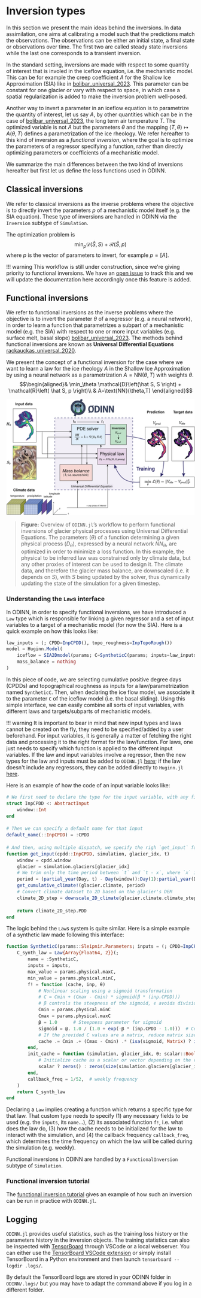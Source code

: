 # Inversion types

In this section we present the main ideas behind the inversions.
In data assimilation, one aims at calibrating a model such that the predictions match the observations.
The observations can be either an initial state, a final state or observations over time.
The first two are called steady state inversions while the last one corresponds to a transient inversion.

In the standard setting, inversions are made with respect to some quantity of interest that is involed in the iceflow equation, i.e. the mechanistic model.
This can be for example the creep coefficient $A$ for the Shallow Ice Approximation (SIA) like in [bolibar_universal_2023](@cite).
This parameter can be constant for one glacier or vary with respect to space, in which case a spatial regularization is added to make the inversion problem well-posed.

Another way to invert a parameter in an iceflow equation is to parametrize the quantity of interest, let us say $A$, by other quantities which can be in the case of [bolibar_universal_2023](@cite), the long term air temperature $T$.
The optimized variable is not $A$ but the parameters $\theta$ and the mapping $(T,\theta)\mapsto A(\theta,T)$ defines a parametrization of the ice rheology. We refer hereafter to this kind of inversion as a *functional inversion*, where the goal is to optimize the parameters of a regressor specifying a function, rather than directly optimizing parameters or coefficients of a mechanistic model.

We summarize the main differences between the two kind of inversions hereafter but first let us define the loss functions used in ODINN.

## Classical inversions

We refer to classical inversions as the inverse problems where the objective is to directly invert the parameters $p$ of a mechanistic model itself (e.g. the SIA equation). These type of inversions are handled in ODINN via the `Inversion` subtype of `Simulation`.  

The optimization problem is
$$\min_p \mathcal{D}\left(\hat S, S \right) + \mathcal{R}\left( \hat S, p \right)$$
where $p$ is the vector of parameters to invert, for example $p=[A]$.

!!! warning
    This workflow is still under construction, since we're giving priority to functional inversions. We have an [open issue](https://github.com/ODINN-SciML/ODINN.jl/pull/317) to track this and we will update the documentation here accordingly once this feature is added. 

## Functional inversions

We refer to functional inversions as the inverse problems where the objective is to invert the parameter $\theta$ of a regressor (e.g. a neural network), in order to learn a function that parametrizes a subpart of a mechanistic model (e.g. the SIA) with respect to one or more input variables (e.g. surface melt, basal slope) [bolibar_universal_2023](@cite). The methods behind functional inversions are known as **Universal Differential Equations** [rackauckas_universal_2020](@cite).

We present the concept of a functional inversion for the case where we want to learn a law for the ice rheology $A$ in the Shallow Ice Approximation by using a neural network as a parametrization $A=\text{NN}(\theta,T)$ with weights $\theta$.
$$\begin{aligned}& \min_\theta \mathcal{D}\left(\hat S, S \right) + \mathcal{R}\left( \hat S, p \right)\\
& A=\text{NN}(\theta,T)
\end{aligned}$$

![Overview of ODINN.jl’s workflow to perform functional inversions of glacier physical processes using Universal Differential Equations.](assets/overview_figure.png)

> **Figure:** Overview of `ODINN.jl`’s workflow to perform functional inversions of glacier physical processes using Universal Differential Equations. The parameters ($θ$) of a function determining a given physical process ($D_θ$), expressed by a neural network $NN_θ$, are optimized in order to minimize a loss function. In this example, the physical to be inferred law was constrained only by climate data, but any other proxies of interest can be used to design it. The climate data, and therefore the glacier mass balance, are downscaled (i.e. it depends on $S$), with $S$ being updated by the solver, thus dynamically updating the state of the simulation for a given timestep.

### Understanding the `Law`s interface

In ODINN, in order to specify functional inversions, we have introduced a `Law` type which is responsible for linking a given regressor and a set of input variables to a target of a mechanistic model (for now the SIA). Here is a quick example on how this looks like:

```julia
law_inputs = (; CPDD=InpCPDD(), topo_roughness=InpTopoRough())
model = Huginn.Model(
    iceflow = SIA2Dmodel(params; C=SyntheticC(params; inputs=law_inputs)),
    mass_balance = nothing
)
```

In this piece of code, we are selecting cumulative positive degree days (CPDDs) and topographical roughness as inputs for a law/parametrization named `SyntheticC`. Then, when declaring the ice flow model, we associate it to the parameter `C` of the iceflow model (i.e. the basal sliding). Using this simple interface, we can easily combine all sorts of input variables, with different laws and targets/subparts of mechanistic models.

!!! warning
    It is important to bear in mind that new input types and laws cannot be created on the fly, they need to be specified/added by a user beforehand. For input variables, it is generally a matter of fetching the right data and processing it to the right format for the law/function. For laws, one just needs to specify which function is applied to the different input variables. If the law and input variables involve a regressor, then the new types for the law and inputs must be added to `ODINN.jl` [here](https://github.com/ODINN-SciML/ODINN.jl/blob/main/src/laws/Laws.jl); if the law doesn't include any regressors, they can be added directly to `Huginn.jl` [here](https://github.com/ODINN-SciML/Huginn.jl/blob/main/src/laws/Laws.jl). 

Here is an example of how the code of an input variable looks like:

```julia
# We first need to declare the type for the input variable, with any fields that might be needed
struct InpCPDD <: AbstractInput
    window::Int
end

# Then we can specify a default name for that input
default_name(::InpCPDD) = :CPDD

# And then, using multiple dispatch, we specify the righ `get_input` function for this type, i.e. how to get it
function get_input(cpdd::InpCPDD, simulation, glacier_idx, t)
    window = cpdd.window
    glacier = simulation.glaciers[glacier_idx]
    # We trim only the time period between `t` and `t - x`, where `x` is the PDD time window defined in the physical parameters.
    period = (partial_year(Day, t) - Day(window)):Day(1):partial_year(Day, t)
    get_cumulative_climate!(glacier.climate, period)
    # Convert climate dataset to 2D based on the glacier's DEM
    climate_2D_step = downscale_2D_climate(glacier.climate.climate_step, glacier)

    return climate_2D_step.PDD
end
```

The logic behind the `Law`s system is quite similar. Here is a simple example of a synthetic law made following this interface:

```julia
function SyntheticC(params::Sleipnir.Parameters; inputs = (; CPDD=InpCPDD()))
    C_synth_law = Law{Array{Float64, 2}}(;
        name = :SyntheticC,
        inputs = inputs,
        max_value = params.physical.maxC,
        min_value = params.physical.minC,
        f! = function (cache, inp, θ)
            # Nonlinear scaling using a sigmoid transformation
            # C = Cmin + (Cmax - Cmin) * sigmoid(β * (inp.CPDD)))
            # β controls the steepness of the sigmoid, ϵ avoids division by zero
            Cmin = params.physical.minC
            Cmax = params.physical.maxC
            β = 1.0      # Steepness parameter for sigmoid
            sigmoid = @. 1.0 / (1.0 + exp(-β * (inp.CPDD - 1.0)))  # Center sigmoid at x=1 for flexibility
            # If the provided C values are a matrix, reduce matrix size to match operations
            cache .= Cmin .+ (Cmax - Cmin) .* (isa(sigmoid, Matrix) ? inn1(sigmoid) : sigmoid)
        end,
        init_cache = function (simulation, glacier_idx, θ; scalar::Bool = false)
            # Initialize cache as a scalar or vector depending on the required output
            scalar ? zeros() : zeros(size(simulation.glaciers[glacier_idx].S) .- 1)
        end,
        callback_freq = 1/52,  # weekly frequency
    )
    return C_synth_law
end
```

Declaring a `Law` implies creating a function which returns a specific type for that law. That custom type needs to specify (1) any necessary fields to be used (e.g. the `inputs`, its `name`...), (2) its associated function `f!`, i.e. what does the law do, (3) how the cache needs to be initialized for the law to interact with the simulation, and (4) the callback frequency `callback_freq`, which determines the time frequency on which the law will be called during the simulation (e.g. weekly). 

Functional inversions in ODINN are handled by a `FunctionalInversion` subtype of `Simulation`.

### Functional inversion tutorial

The [functional inversion tutorial](./functional_inversion.md) gives an example of how such an inversion can be run in practice with `ODINN.jl`.

## Logging

`ODINN.jl` provides useful statistics, such as the training loss history or the parameters history in the inversion objects.
The training statistics can also be inspected with [TensorBoard](https://www.tensorflow.org/tensorboard) through VSCode or a local webserver.
You can either use the [TensorBoard VSCode extension](https://marketplace.visualstudio.com/items?itemName=ms-toolsai.tensorboard) or simply install TensorBoard in a Python environment and then launch `tensorboard --logdir .logs/`.

By default the TensorBoard logs are stored in your ODINN folder in `ODINN/.logs/` but you may have to adapt the command above if you log in a different folder.
